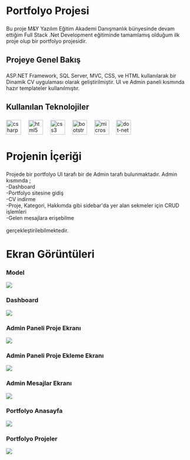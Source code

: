 <h1 align="left">Portfolyo Projesi</h1>

###

<p align="left">Bu proje M&Y Yazılım Eğitim Akademi Danışmanlık bünyesinde devam ettiğim Full Stack .Net Development eğitiminde tamamlamış olduğum ilk proje olup bir portfolyo projesidir.</p>

###

<h2 align="left">Projeye Genel Bakış</h2>

###

<p align="left">ASP.NET Framework, SQL Server, MVC, CSS, ve HTML kullanılarak bir Dinamik CV uygulaması olarak geliştirilmiştir. UI ve Admin paneli kısmında hazır templateler kullanılmıştır.</p>

###

<h2 align="left">Kullanılan Teknolojiler</h2>

###

<div align="left">
  <img src="https://cdn.jsdelivr.net/gh/devicons/devicon/icons/csharp/csharp-original.svg" height="40" alt="csharp logo"  />
  <img width="12" />
  <img src="https://cdn.jsdelivr.net/gh/devicons/devicon/icons/html5/html5-original.svg" height="40" alt="html5 logo"  />
  <img width="12" />
  <img src="https://cdn.jsdelivr.net/gh/devicons/devicon/icons/css3/css3-original.svg" height="40" alt="css3 logo"  />
  <img width="12" />
  <img src="https://cdn.jsdelivr.net/gh/devicons/devicon/icons/bootstrap/bootstrap-original.svg" height="40" alt="bootstrap logo"  />
  <img width="12" />
  <img src="https://cdn.jsdelivr.net/gh/devicons/devicon/icons/microsoftsqlserver/microsoftsqlserver-plain.svg" height="40" alt="microsoftsqlserver logo"  />
  <img width="12" />
  <img src="https://cdn.jsdelivr.net/gh/devicons/devicon/icons/dot-net/dot-net-original.svg" height="40" alt="dot-net logo"  />
</div>

###

<h1 align="left">Projenin İçeriği</h1>

###

<p align="left">Projede bir portfolyo UI tarafı bir de Admin tarafı bulunmaktadır. Admin kısmında ;<br>-Dashboard<br>-Portfolyo sitesine gidiş<br>-CV indirme<br>-Proje, Kategori, Hakkımda gibi sidebar'da yer alan sekmeler için CRUD işlemleri<br>-Gelen mesajlara erişebilme<br><br>gerçekleştirilebilmektedir.</p>


###

<h1 align="left">Ekran Görüntüleri</h1>
<h3 align="left"> Model </h3>
 <img src="https://raw.githubusercontent.com/gulsaharslan/portfolio-project/main/ReadMeImage/ModelDiagram.jpg"  />

 <h3 align="left"> Dashboard </h3>
 <img src="https://raw.githubusercontent.com/gulsaharslan/portfolio-project/main/ReadMeImage/Dasboard.jpg"  />

  <h3 align="left"> Admin Paneli Proje Ekranı </h3>
 <img src="https://raw.githubusercontent.com/gulsaharslan/portfolio-project/main/ReadMeImage/ProjectAdmin.jpg"  />
 
  <h3 align="left"> Admin Paneli Proje Ekleme Ekranı </h3>
 <img src="https://raw.githubusercontent.com/gulsaharslan/portfolio-project/main/ReadMeImage/CreateProject.jpg"  />
 
  <h3 align="left"> Admin Mesajlar Ekranı </h3>
 <img src="https://raw.githubusercontent.com/gulsaharslan/portfolio-project/main/ReadMeImage/Contact.jpg"  />
 
  <h3 align="left"> Portfolyo Anasayfa </h3>
 <img src="https://raw.githubusercontent.com/gulsaharslan/portfolio-project/main/ReadMeImage/Feature.jpg"  />

 <h3 align="left"> Portfolyo Projeler </h3>
 <img src="https://raw.githubusercontent.com/gulsaharslan/portfolio-project/main/ReadMeImage/Projects.jpg"  />
 
###
